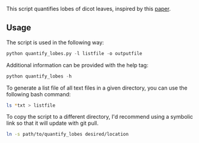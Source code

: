 This script quantifies lobes of dicot leaves, inspired by this [paper](https://academic.oup.com/plphys/article/171/4/2331/6115282).

## Usage

The script is used in the following way:

```python
python quantify_lobes.py -l listfile -o outputfile
```

Additional information can be provided with the help tag:

```python
python quantify_lobes -h
```

To generate a list file of all text files in a given directory, you can use the following bash command:

```bash
ls *txt > listfile
```

To copy the script to a different directory, I'd recommend using a symbolic link so that it will update with git pull.

```bash
ln -s path/to/quantify_lobes desired/location
```
